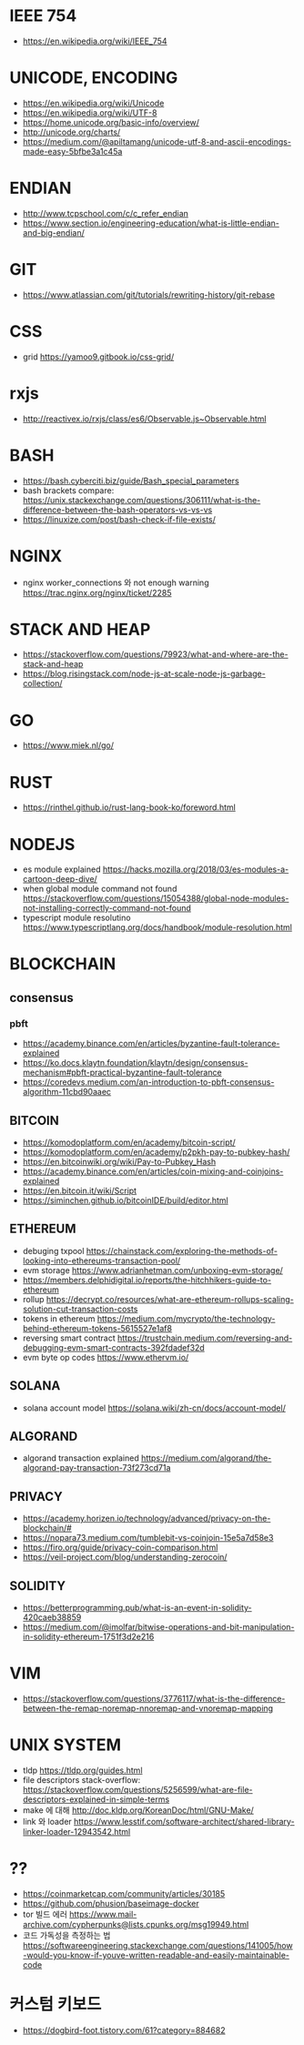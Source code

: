 # IEEE 754
- https://en.wikipedia.org/wiki/IEEE_754

# UNICODE, ENCODING
- https://en.wikipedia.org/wiki/Unicode
- https://en.wikipedia.org/wiki/UTF-8
- https://home.unicode.org/basic-info/overview/
- http://unicode.org/charts/
- https://medium.com/@apiltamang/unicode-utf-8-and-ascii-encodings-made-easy-5bfbe3a1c45a

# ENDIAN
- http://www.tcpschool.com/c/c_refer_endian
- https://www.section.io/engineering-education/what-is-little-endian-and-big-endian/

# GIT
- https://www.atlassian.com/git/tutorials/rewriting-history/git-rebase
# CSS
- grid https://yamoo9.gitbook.io/css-grid/
# rxjs
- http://reactivex.io/rxjs/class/es6/Observable.js~Observable.html

# BASH
- https://bash.cyberciti.biz/guide/Bash_special_parameters
- bash brackets compare: https://unix.stackexchange.com/questions/306111/what-is-the-difference-between-the-bash-operators-vs-vs-vs
- https://linuxize.com/post/bash-check-if-file-exists/

# NGINX
- nginx worker_connections 와 not enough warning https://trac.nginx.org/nginx/ticket/2285

# STACK AND HEAP
- https://stackoverflow.com/questions/79923/what-and-where-are-the-stack-and-heap
- https://blog.risingstack.com/node-js-at-scale-node-js-garbage-collection/

# GO
- https://www.miek.nl/go/

# RUST
- https://rinthel.github.io/rust-lang-book-ko/foreword.html
# NODEJS
- es module explained https://hacks.mozilla.org/2018/03/es-modules-a-cartoon-deep-dive/
- when global module command not found https://stackoverflow.com/questions/15054388/global-node-modules-not-installing-correctly-command-not-found
- typescript module resolutino https://www.typescriptlang.org/docs/handbook/module-resolution.html

# BLOCKCHAIN
## consensus
### pbft
- https://academy.binance.com/en/articles/byzantine-fault-tolerance-explained
- https://ko.docs.klaytn.foundation/klaytn/design/consensus-mechanism#pbft-practical-byzantine-fault-tolerance
- https://coredevs.medium.com/an-introduction-to-pbft-consensus-algorithm-11cbd90aaec
## BITCOIN
- https://komodoplatform.com/en/academy/bitcoin-script/
- https://komodoplatform.com/en/academy/p2pkh-pay-to-pubkey-hash/
- https://en.bitcoinwiki.org/wiki/Pay-to-Pubkey_Hash
- https://academy.binance.com/en/articles/coin-mixing-and-coinjoins-explained
- https://en.bitcoin.it/wiki/Script
- https://siminchen.github.io/bitcoinIDE/build/editor.html
## ETHEREUM
- debuging txpool https://chainstack.com/exploring-the-methods-of-looking-into-ethereums-transaction-pool/
- evm storage https://www.adrianhetman.com/unboxing-evm-storage/
- https://members.delphidigital.io/reports/the-hitchhikers-guide-to-ethereum
- rollup https://decrypt.co/resources/what-are-ethereum-rollups-scaling-solution-cut-transaction-costs
- tokens in ethereum https://medium.com/mycrypto/the-technology-behind-ethereum-tokens-5615527e1af8
- reversing smart contract https://trustchain.medium.com/reversing-and-debugging-evm-smart-contracts-392fdadef32d
- evm byte op codes https://www.ethervm.io/
## SOLANA
- solana account model https://solana.wiki/zh-cn/docs/account-model/
## ALGORAND
- algorand transaction explained https://medium.com/algorand/the-algorand-pay-transaction-73f273cd71a
## PRIVACY
- https://academy.horizen.io/technology/advanced/privacy-on-the-blockchain/#
- https://nopara73.medium.com/tumblebit-vs-coinjoin-15e5a7d58e3
- https://firo.org/guide/privacy-coin-comparison.html
- https://veil-project.com/blog/understanding-zerocoin/

## SOLIDITY
- https://betterprogramming.pub/what-is-an-event-in-solidity-420caeb38859
- https://medium.com/@imolfar/bitwise-operations-and-bit-manipulation-in-solidity-ethereum-1751f3d2e216

# VIM
- https://stackoverflow.com/questions/3776117/what-is-the-difference-between-the-remap-noremap-nnoremap-and-vnoremap-mapping

# UNIX SYSTEM
- tldp https://tldp.org/guides.html
- file descriptors stack-overflow: https://stackoverflow.com/questions/5256599/what-are-file-descriptors-explained-in-simple-terms
- make 에 대해 http://doc.kldp.org/KoreanDoc/html/GNU-Make/
- link 와 loader https://www.lesstif.com/software-architect/shared-library-linker-loader-12943542.html
# ??
- https://coinmarketcap.com/community/articles/30185
- https://github.com/phusion/baseimage-docker
- tor 빌드 에러 https://www.mail-archive.com/cypherpunks@lists.cpunks.org/msg19949.html
- 코드 가독성을 측정하는 법 https://softwareengineering.stackexchange.com/questions/141005/how-would-you-know-if-youve-written-readable-and-easily-maintainable-code
# 커스텀 키보드
- https://dogbird-foot.tistory.com/61?category=884682
